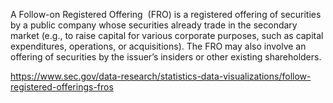 A Follow-on Registered Offering  (FRO) is a registered offering of securities by a public company whose securities already trade in the secondary market (e.g., to raise capital for various corporate purposes, such as capital expenditures, operations, or acquisitions). The FRO may also involve an offering of securities by the issuer’s insiders or other existing shareholders.

https://www.sec.gov/data-research/statistics-data-visualizations/follow-registered-offerings-fros